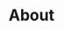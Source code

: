---
title : "About"
description: "Learn more about inLive"
layout: "about"
ogimage: /images/general/og-image.png
---